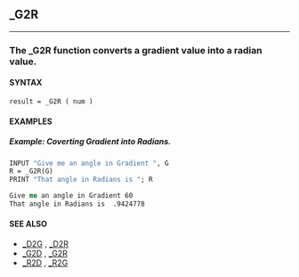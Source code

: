 ## _G2R
---

### The _G2R function converts a gradient value into a radian value.

#### SYNTAX

`result = _G2R ( num )`

#### EXAMPLES
##### Example: Coverting Gradient into Radians.
```vb
INPUT "Give me an angle in Gradient ", G
R = _G2R(G)
PRINT "That angle in Radians is "; R
```
  
```vb
Give me an angle in Gradient 60
That angle in Radians is  .9424778
```
  


#### SEE ALSO
* [_D2G](./_D2G.md) , [_D2R](./_D2R.md)
* [_G2D](./_G2D.md) , [_G2R](./_G2R.md)
* [_R2D](./_R2D.md) , [_R2G](./_R2G.md)
